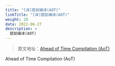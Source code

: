 ```yaml
---
title: "[译]提前编译(AOT)"
linkTitle: "[译]提前编译(AOT)"
weight: 20
date: 2022-06-27
description: >
  提前编译(AOT)
---
```


> 原文地址：[Ahead of Time Compilation (AoT)](https://www.baeldung.com/2020)

Ahead of Time Compilation (AoT)